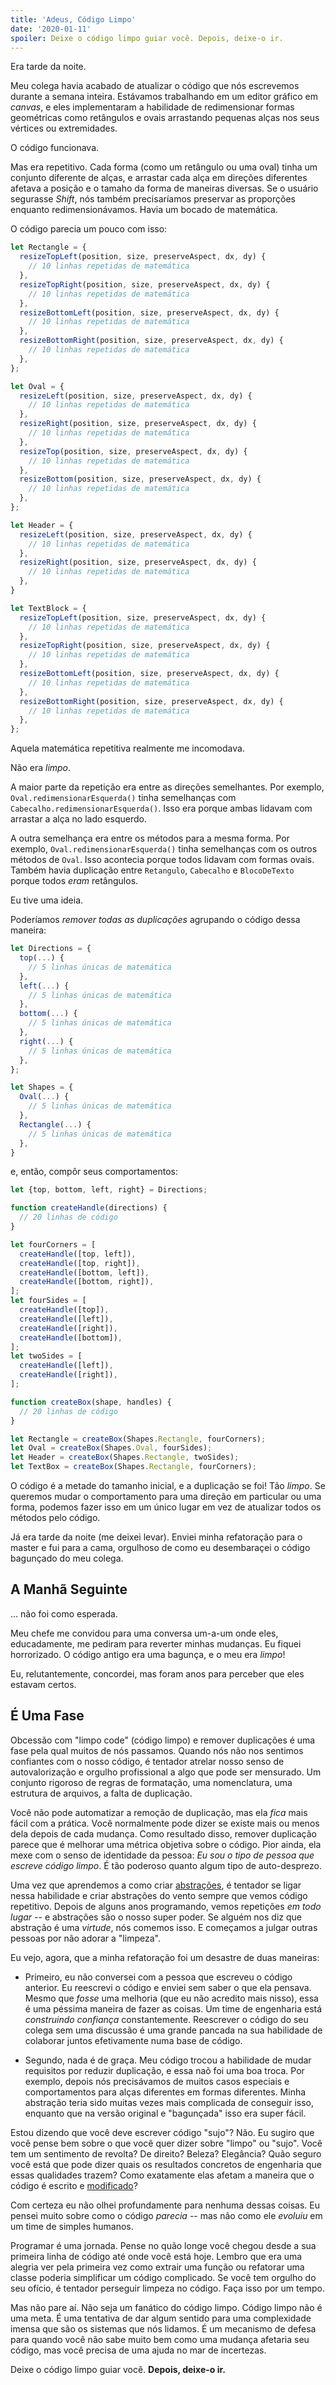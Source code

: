 ```yaml
---
title: 'Adeus, Código Limpo'
date: '2020-01-11'
spoiler: Deixe o código limpo guiar você. Depois, deixe-o ir.
---
```


Era tarde da noite.

Meu colega havia acabado de atualizar o código que nós escrevemos durante a semana inteira. Estávamos trabalhando em um editor gráfico em _canvas_, e eles implementaram a habilidade de redimensionar formas geométricas como retângulos e ovais arrastando pequenas alças nos seus vértices ou extremidades.

O código funcionava.

Mas era repetitivo. Cada forma (como um retângulo ou uma oval) tinha um conjunto diferente de alças, e arrastar cada alça em direções diferentes afetava a posição e o tamaho da forma de maneiras diversas. Se o usuário segurasse _Shift_, nós também precisaríamos preservar as proporções enquanto redimensionávamos. Havia um bocado de matemática.

O código parecia um pouco com isso:

```jsx
let Rectangle = {
  resizeTopLeft(position, size, preserveAspect, dx, dy) {
    // 10 linhas repetidas de matemática
  },
  resizeTopRight(position, size, preserveAspect, dx, dy) {
    // 10 linhas repetidas de matemática
  },
  resizeBottomLeft(position, size, preserveAspect, dx, dy) {
    // 10 linhas repetidas de matemática
  },
  resizeBottomRight(position, size, preserveAspect, dx, dy) {
    // 10 linhas repetidas de matemática
  },
};

let Oval = {
  resizeLeft(position, size, preserveAspect, dx, dy) {
    // 10 linhas repetidas de matemática
  },
  resizeRight(position, size, preserveAspect, dx, dy) {
    // 10 linhas repetidas de matemática
  },
  resizeTop(position, size, preserveAspect, dx, dy) {
    // 10 linhas repetidas de matemática
  },
  resizeBottom(position, size, preserveAspect, dx, dy) {
    // 10 linhas repetidas de matemática
  },
};

let Header = {
  resizeLeft(position, size, preserveAspect, dx, dy) {
    // 10 linhas repetidas de matemática
  },
  resizeRight(position, size, preserveAspect, dx, dy) {
    // 10 linhas repetidas de matemática
  },
}

let TextBlock = {
  resizeTopLeft(position, size, preserveAspect, dx, dy) {
    // 10 linhas repetidas de matemática
  },
  resizeTopRight(position, size, preserveAspect, dx, dy) {
    // 10 linhas repetidas de matemática
  },
  resizeBottomLeft(position, size, preserveAspect, dx, dy) {
    // 10 linhas repetidas de matemática
  },
  resizeBottomRight(position, size, preserveAspect, dx, dy) {
    // 10 linhas repetidas de matemática
  },
};
```

Aquela matemática repetitiva realmente me incomodava.

Não era _limpo_.

A maior parte da repetição era entre as direções semelhantes. Por exemplo, `Oval.redimensionarEsquerda()` tinha semelhanças com `Cabecalho.redimensionarEsquerda()`. Isso era porque ambas lidavam com arrastar a alça no lado esquerdo.

A outra semelhança era entre os métodos para a mesma forma. Por exemplo, `Oval.redimensionarEsquerda()` tinha semelhanças com os outros métodos de `Oval`. Isso acontecia porque todos lidavam com formas ovais. Também havia duplicação entre `Retangulo`, `Cabecalho` e `BlocoDeTexto` porque todos *eram* retângulos.

Eu tive uma ideia.

Poderíamos *remover todas as duplicações* agrupando o código dessa maneira:

```jsx
let Directions = {
  top(...) {
    // 5 linhas únicas de matemática
  },
  left(...) {
    // 5 linhas únicas de matemática
  },
  bottom(...) {
    // 5 linhas únicas de matemática
  },
  right(...) {
    // 5 linhas únicas de matemática
  },
};

let Shapes = {
  Oval(...) {
    // 5 linhas únicas de matemática
  },
  Rectangle(...) {
    // 5 linhas únicas de matemática
  },
}
```

e, então, compôr seus comportamentos:

```jsx
let {top, bottom, left, right} = Directions;

function createHandle(directions) {
  // 20 linhas de código
}

let fourCorners = [
  createHandle([top, left]),
  createHandle([top, right]),
  createHandle([bottom, left]),
  createHandle([bottom, right]),
];
let fourSides = [
  createHandle([top]),
  createHandle([left]),
  createHandle([right]),
  createHandle([bottom]),
];
let twoSides = [
  createHandle([left]),
  createHandle([right]),
];

function createBox(shape, handles) {
  // 20 linhas de código
}

let Rectangle = createBox(Shapes.Rectangle, fourCorners);
let Oval = createBox(Shapes.Oval, fourSides);
let Header = createBox(Shapes.Rectangle, twoSides);
let TextBox = createBox(Shapes.Rectangle, fourCorners);
```

O código é a metade do tamanho inicial, e a duplicação se foi! Tão *limpo*. Se queremos mudar o comportamento para uma direção em particular ou uma forma, podemos fazer isso em um único lugar em vez de atualizar todos os métodos pelo código.

Já era tarde da noite (me deixei levar). Enviei minha refatoração para o master e fui para a cama, orgulhoso de como eu desembaraçei o código bagunçado do meu colega.

## A Manhã Seguinte

... não foi como esperada.


Meu chefe me convidou para uma conversa um-a-um onde eles, educadamente, me pediram para reverter minhas mudanças. Eu fiquei horrorizado. O código antigo era uma bagunça, e o meu era *limpo*!

Eu, relutantemente, concordei, mas foram anos para perceber que eles estavam certos.

## É Uma Fase

Obcessão com "limpo code" (código limpo) e remover duplicações é uma fase pela qual muitos de nós passamos. Quando nós não nos sentimos confiantes com o nosso código, é tentador atrelar nosso senso de autovalorização e orgulho profissional a algo que pode ser mensurado. Um conjunto rigoroso de regras de formatação, uma nomenclatura, uma estrutura de arquivos, a falta de duplicação.

Você não pode automatizar a remoção de duplicação, mas ela *fica* mais fácil com a prática. Você normalmente pode dizer se existe mais ou menos dela depois de cada mudança. Como resultado disso, remover duplicação parece que é melhorar uma métrica objetiva sobre o código. Pior ainda, ela mexe com o senso de identidade da pessoa: *Eu sou o tipo de pessoa que escreve código limpo*. É tão poderoso quanto algum tipo de auto-desprezo.

Uma vez que aprendemos a como criar [abstrações](https://www.sandimetz.com/blog/2016/1/20/the-wrong-abstraction), é tentador se ligar nessa habilidade e criar abstrações do vento sempre que vemos código repetitivo. Depois de alguns anos programando, vemos repetições *em todo lugar* -- e abstrações são o nosso super poder. Se alguém nos diz que abstração é uma *virtude*, nós comemos isso. E começamos a julgar outras pessoas por não adorar a "limpeza".

Eu vejo, agora, que a minha refatoração foi um desastre de duas maneiras:

* Primeiro, eu não conversei com a pessoa que escreveu o código anterior. Eu reescrevi o código e enviei sem saber o que ela pensava. Mesmo que *fosse* uma melhoria (que eu não acredito mais nisso), essa é uma péssima maneira de fazer as coisas. Um time de engenharia está *construindo confiança* constantemente. Reescrever o código do seu colega sem uma discussão é uma grande pancada na sua habilidade de colaborar juntos efetivamente numa base de código.

* Segundo, nada é de graça. Meu código trocou a habilidade de mudar requisitos por reduzir duplicação, e essa naõ foi uma boa troca. Por exemplo, depois nós precisávamos de muitos casos especiais e comportamentos para alças diferentes em formas diferentes. Minha abstração teria sido muitas vezes mais complicada de conseguir isso, enquanto que na versão original e "bagunçada" isso era super fácil.

Estou dizendo que você deve escrever código "sujo"? Não. Eu sugiro que você pense bem sobre o que você quer dizer sobre "limpo" ou "sujo". Você tem um sentimento de revolta? De direito? Beleza? Elegância? Quão seguro você está que pode dizer quais os resultados concretos de engenharia que essas qualidades trazem? Como exatamente elas afetam a maneira que o código é escrito e [modificado](/optimized-for-change/)?

Com certeza eu não olhei profundamente para nenhuma dessas coisas. Eu pensei muito sobre como o código *parecia* -- mas não como ele *evoluiu* em um time de simples humanos.

Programar é uma jornada. Pense no quão longe você chegou desde a sua primeira linha de código até onde você está hoje. Lembro que era uma alegria ver pela primeira vez como extrair uma função ou refatorar uma classe poderia simplificar um código complicado. Se você tem orgulho do seu ofício, é tentador perseguir limpeza no código. Faça isso por um tempo.

Mas não pare aí. Não seja um fanático do código limpo. Código limpo não é uma meta. É uma tentativa de dar algum sentido para uma complexidade imensa que são os sistemas que nós lidamos. É um mecanismo de defesa para quando você não sabe muito bem como uma mudança afetaria seu código, mas você precisa de uma ajuda no mar de incertezas.

Deixe o código limpo guiar você. **Depois, deixe-o ir.**